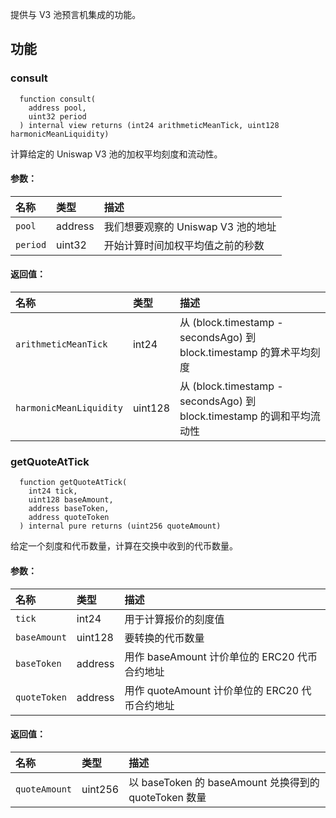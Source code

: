 提供与 V3 池预言机集成的功能。

## 功能

### consult

```solidity
  function consult(
    address pool,
    uint32 period
  ) internal view returns (int24 arithmeticMeanTick, uint128 harmonicMeanLiquidity)
```

计算给定的 Uniswap V3 池的加权平均刻度和流动性。

#### 参数：

| 名称     | 类型    | 描述                                                              |
| :------- | :------ | :---------------------------------------------------------------- |
| `pool`   | address | 我们想要观察的 Uniswap V3 池的地址                               |
| `period` | uint32  | 开始计算时间加权平均值之前的秒数                                |

#### 返回值：

| 名称                      | 类型    | 描述                                                                        |
| :------------------------ | :------ | :--------------------------------------------------------------------------------- |
| `arithmeticMeanTick`      | int24   | 从 (block.timestamp - secondsAgo) 到 block.timestamp 的算术平均刻度        |
| `harmonicMeanLiquidity`   | uint128 | 从 (block.timestamp - secondsAgo) 到 block.timestamp 的调和平均流动性 |


### getQuoteAtTick

```solidity
  function getQuoteAtTick(
    int24 tick,
    uint128 baseAmount,
    address baseToken,
    address quoteToken
  ) internal pure returns (uint256 quoteAmount)
```

给定一个刻度和代币数量，计算在交换中收到的代币数量。

#### 参数：

| 名称         | 类型    | 描述                                                             |
| :----------- | :------ | :----------------------------------------------------------------- |
| `tick`       | int24   | 用于计算报价的刻度值                                             |
| `baseAmount` | uint128 | 要转换的代币数量                                                 |
| `baseToken`  | address | 用作 baseAmount 计价单位的 ERC20 代币合约地址                     |
| `quoteToken` | address | 用作 quoteAmount 计价单位的 ERC20 代币合约地址                    |

#### 返回值：

| 名称          | 类型    | 描述                                               |
| :------------ | :------ | :-------------------------------------------------------- |
| `quoteAmount` | uint256 | 以 baseToken 的 baseAmount 兑换得到的 quoteToken 数量 |